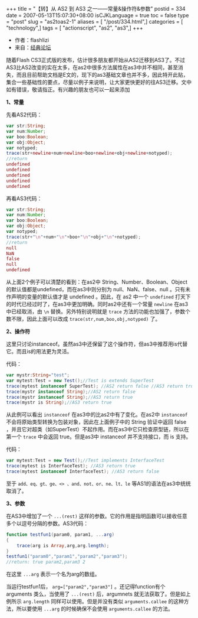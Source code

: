 +++
title = "【转】从 AS2 到 AS3 之一——常量&操作符&参数"
postid = 334
date = 2007-05-13T15:07:30+08:00
isCJKLanguage = true
toc = false
type = "post"
slug = "as2toas2-1"
aliases = [ "/post/334.html",]
categories = [ "technology",]
tags = [ "actionscript", "as2", "as3",]
+++


- 作者：flashlizi
- 来自：[经典论坛](http://bbs.blueidea.com/thread-2740982-1-1.html)

随着Flash CS3正式版的发布，估计很多朋友都开始从AS2迁移到AS3了。不过AS3比AS2改变的实在太多，在as2中很多方法属性在as3中并不相同，甚至消失，而且目前帮助文档是E文的，现下的as3基础文章也并不多，因此特开此贴，集合一些基础性的要点，尽量以例子来说明，让大家更快更好的往AS3迁移。文中如有错误，敬请指正。有兴趣的朋友也可以一起来添加

**1、常量**  

先看AS2代码：

``` ActionScript
var str:String;
var num:Number;
var boo:Boolean;
var obj:Object;
var notyped;
trace(str+newline+num+newline+boo+newline+obj+newline+notyped);
//return
undefined
undefined
undefined
undefined
undefined
```

再看AS3代码：

``` ActionScript
var str:String;
var num:Number;
var boo:Boolean;
var obj:Object;
var notyped;
trace(str+"\n"+num+"\n"+boo+"\n"+obj+"\n"+notyped);
//return
null
NaN
false
null
undefined
```

<!--more-->  

从上面2个例子可以清楚的看到：在as2中 String、Number、Boolean、Object 的默认值都是undefined，而在as3中则分别为 null、NaN、false、null 。只有未作声明的变量的默认值才是 undefined 。因此，在 as2 中一个 `undefined` 打天下的时代已经过时了，在as3中更加明确。同时as2中还有一个常量 `newline` 在as3中已经取消，由 `\n` 替换。另外特别说明就是 `trace` 方法的功能也加强了，参数个数不限，因此上面可以改成 `trace(str,num,boo,obj,notyped)` 了。

**2、操作符**

这里只讨论instanceof。虽然as3中还保留了这个操作符，但as3中推荐用is代替它。而且is的用法更为灵活。  

代码：

``` ActionScript
var mystr:String="test";
var mytest:Test = new Test();//Test is extends SuperTest
trace(mytest instanceof SuperTest); //AS2 return false //AS3 return true
trace(mystr instanceof String);//AS2 return false
trace(mystr instanceof String);//AS3 return true
trace(mystr is String);//AS3 return true
```

从此例可以看出 `instanceof` 在as3中的比as2中有了变化。在as2中 `instanceof` 不会将原始类型转换为包装对象，因此在上面例子中的 String 验证中返回 false ，并且它对超类（如SuperTest）不起作用。而在as3中它只检查原型链，所以在第一个 `trace` 中会返回 true。但是as3中 instanceof 并不支持接口，而 is 支持。  

代码：

``` ActionScript
var mytest:Test = new Test();//Test implements InterfaceTest
trace(mytest is InterfaceTest); //AS3 return true 
trace(mytest instanceof InterfaceTest); //AS3 return false
```

至于 `add、eq、gt、ge、<> 、and、not、or、ne、lt、le` 等AS1的语法在as3中统统取消了。

**3、参数**  

在AS3中增加了一个 `...(rest)` 这样的参数。它的作用是指明函数可以接收任意多个以逗号分隔的参数。AS3代码：

``` ActionScript
function testfun1(param0, param1, ...arg)
{
    trace(arg is Array,arg,arg.length);
}
testfun1("param0","param1","param2","param3");
//return: true param2,param3 2
```

在这里 `...arg` 表示一个名为arg的数组。  

当运行testfun1后， `arg=["param2","param3"]` 。还记得function有个 arguments 类么，当使用了 `...(rest)` 后，argumnets 就无法获取了。但是如上例所示 `arg.length` 同样可以使用。但是并没有类似 `arguments.callee` 的这种方法，所以要使用 `...arg` 的时候确保不会使用 `arguments.callee` 的方法。

